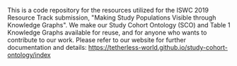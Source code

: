 This is a code repository for the resources utilized for the ISWC 2019 Resource Track submission, "Making Study Populations Visible through Knowledge Graphs". We make our Study Cohort Ontology (SCO) and Table 1 Knowledge Graphs available for reuse, and for anyone who wants to contribute to our work. 
Please refer to our website for further documentation and details: https://tetherless-world.github.io/study-cohort-ontology/index


